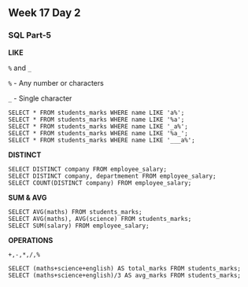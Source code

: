 ## Week 17 Day 2

### SQL Part-5

**LIKE**

`%` and `_`

`%` - Any number or characters  

`_` - Single character

```mysql
SELECT * FROM students_marks WHERE name LIKE 'a%';
SELECT * FROM students_marks WHERE name LIKE '%a';
SELECT * FROM students_marks WHERE name LIKE '_a%';
SELECT * FROM students_marks WHERE name LIKE '%a_';
SELECT * FROM students_marks WHERE name LIKE '___a%';
```

**DISTINCT**

```mysql
SELECT DISTINCT company FROM employee_salary;
SELECT DISTINCT company, departmement FROM employee_salary;
SELECT COUNT(DISTINCT company) FROM employee_salary;
```

**SUM & AVG**

```mysql
SELECT AVG(maths) FROM students_marks;
SELECT AVG(maths), AVG(science) FROM students_marks;
SELECT SUM(salary) FROM employee_salary;
```

**OPERATIONS**

`+,-,*,/,%`

```mysql
SELECT (maths+science+english) AS total_marks FROM students_marks;
SELECT (maths+science+english)/3 AS avg_marks FROM students_marks;
```

